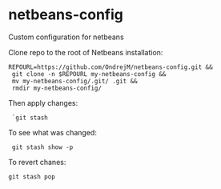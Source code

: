 # netbeans-config
Custom configuration for netbeans

Clone repo to the root of Netbeans installation:

```
REPOURL=https://github.com/OndrejM/netbeans-config.git &&
 git clone -n $REPOURL my-netbeans-config &&
 mv my-netbeans-config/.git/ .git &&
 rmdir my-netbeans-config/
```

Then apply changes:
```
 `git stash
```

To see what was changed:
```
 git stash show -p
```

To revert chanes:
```
git stash pop
```
